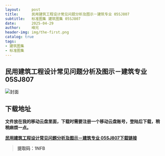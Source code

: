 ```yaml
---
layout:     post
title:      民用建筑工程设计常见问题分析及图示－建筑专业 05SJ807
subtitle:   标准图集 建筑图集 05SJ807
date:       2025-04-29
author:     峰兄
header-img: img/the-first.png
catalog: true
tags:
- 建筑图集
- 标准图集
---
```

## 民用建筑工程设计常见问题分析及图示－建筑专业 05SJ807
![封面](https://pic1.imgdb.cn/item/680f206f58cb8da5c8d1c887.png)

## 下载地址 ##
**文件放在我的移动云盘里面，下载时需要注册一个移动云盘账号，登陆后下载，稍稍麻烦一点。**  
  
[**民用建筑工程设计常见问题分析及图示－建筑专业 05SJ807下载链接**](https://caiyun.139.com/m/i?105CqS0tspJdf)

> **提取码：1NFB**